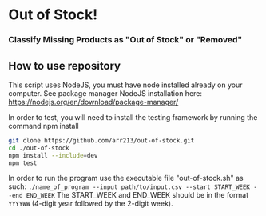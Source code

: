 # Out of Stock! 
### Classify Missing Products as "Out of Stock" or "Removed"


## How to use repository
This script uses NodeJS, you must have node installed already on your computer. See package manager NodeJS installation here: https://nodejs.org/en/download/package-manager/

In order to test, you will need to install the testing framework by running the command npm install
```bash
git clone https://github.com/arr213/out-of-stock.git
cd ./out-of-stock
npm install --include=dev
npm test
```

In order to run the program use the executable file "out-of-stock.sh" as such:
`./name_of_program --input path/to/input.csv --start START_WEEK --end END_WEEK`
The START_WEEK and END_WEEK should be in the format `YYYYWW` (4-digit year followed by the 2-digit week).
